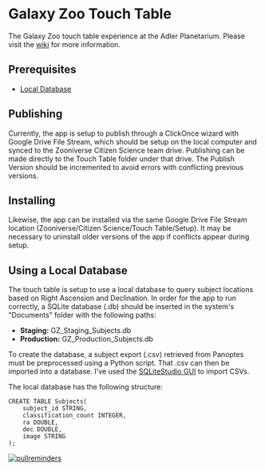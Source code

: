 # Galaxy Zoo Touch Table
The Galaxy Zoo touch table experience at the Adler Planetarium. Please visit the [wiki](https://github.com/zooniverse/galaxy-zoo-touch-table/wiki) for more information.

## Prerequisites
- [Local Database](#using-a-local-database)

## Publishing
Currently, the app is setup to publish through a ClickOnce wizard with Google Drive File Stream, which should be setup on the local computer and synced to the Zooniverse Citizen Science team drive. Publishing can be made directly to the Touch Table folder under that drive. The Publish Version should be incremented to avoid errors with conflicting previous versions.

## Installing
Likewise, the app can be installed via the same Google Drive File Stream location (Zooniverse/Citizen Science/Touch Table/Setup). It may be necessary to uninstall older versions of the app if conflicts appear during setup.

## Using a Local Database
The touch table is setup to use a local database to query subject locations based on Right Ascension and Declination. In order for the app to run correctly, a SQLite database (.db) should be inserted in the system's "Documents" folder with the following paths:

- **Staging:** GZ_Staging_Subjects.db
- **Production:** GZ_Production_Subjects.db

To create the database, a subject export (.csv) retrieved from Panoptes must be preprocessed using a Python script. That .csv can then be imported into a database. I've used the [SQLiteStudio GUI](https://sqlitestudio.pl/index.rvt) to import CSVs.  

The local database has the following structure:

```
CREATE TABLE Subjects(
    subject_id STRING,
    classification_count INTEGER,
    ra DOUBLE,
    dec DOUBLE,
    image STRING
);
```

[![pullreminders](https://pullreminders.com/badge.svg)](https://pullreminders.com?ref=badge)
